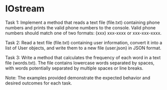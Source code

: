 # IOstream
Task 1: Implement a method that reads a text file (file.txt) containing phone numbers and prints the valid phone numbers to the console. Valid phone numbers should match one of two formats: (xxx) xxx-xxxx or xxx-xxx-xxxx.

Task 2: Read a text file (file.txt) containing user information, convert it into a list of User objects, and write them to a new file (user.json) in JSON format.

Task 3: Write a method that calculates the frequency of each word in a text file (words.txt). The file contains lowercase words separated by spaces, with words potentially separated by multiple spaces or line breaks.

Note: The examples provided demonstrate the expected behavior and desired outcomes for each task.
